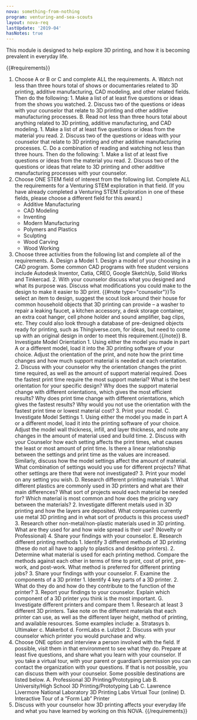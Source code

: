 ```yaml
---
nova: something-from-nothing
program: venturing-and-sea-scouts
layout: nova-req
lastUpdate: '2019-04'
hasNotes: true
---
```


This module is designed to help explore 3D printing, and how it is becoming prevalent in everyday life.

{{#requirements}}
1. Choose A or B or C and complete ALL the requirements.
    A. Watch not less than three hours total of shows or documentaries related to 3D printing, additive manufacturing, CAD modeling, and other related fields. Then do the following:
        1. Make a list of at least five questions or ideas from the shows you watched.
        2. Discuss two of the questions or ideas with your counselor that relate to 3D printing and other additive manufacturing processes.
    B. Read not less than three hours total about anything related to 3D printing, additive manufacturing, and CAD modeling.
        1. Make a list of at least five questions or ideas from the material you read.
        2. Discuss two of the questions or ideas with your counselor that relate to 3D printing and other additive manufacturing processes.
    C. Do a combination of reading and watching not less than three hours. Then do the following:
        1. Make a list of at least five questions or ideas from the material you read.
        2. Discuss two of the questions or ideas that relate to 3D printing and other additive manufacturing processes with your counselor.
2. Choose ONE STEM field of interest from the following list. Complete ALL the requirements for a Venturing STEM exploration in that field. (If you have already completed a Venturing STEM Exploration in one of these fields, please choose a different field for this award.)
    * Additive Manufacturing
    * CAD Modeling
    * Inventing
    * Modern Manufacturing
    * Polymers and Plastics
    * Sculpting
    * Wood Carving
    * Wood Working
3. Choose three activities from the following list and complete all of the requirements.
    A. Design a Model
        1. Design a model of your choosing in a CAD program. Some common CAD programs with free student versions include Autodesk Inventor, Catia, CREO, Google SketchUp, Solid Works and Tinkercad.
        2. With your counselor discuss what you designed and what its purpose was. Discuss what modifications you could make to the design to make it easier to 3D print.
        {{#note type="counselor"}}To select an item to design, suggest the scout look around their house for common household objects that 3D printing can provide – a washer to repair a leaking faucet, a kitchen accessory, a desk storage container, an extra coat hanger, cell phone holder and sound amplifier, bag clips, etc. They could also look through a database of pre-designed objects ready for printing, such as Thingiverse.com, for ideas, but need to come up with an original design in order to meet this requirement.{{/note}}
    B. Investigate Model Orientation
        1. Using either the model you made in part A or a different model, load it into the 3D printing software of your choice. Adjust the orientation of the print, and note how the print time changes and how much support material is needed at each orientation.
        2. Discuss with your counselor why the orientation changes the print time required, as well as the amount of support material required. Does the fastest print time require the most support material? What is the best orientation for your specific design? Why does the support material change with different orientations, which gives the most efficient results? Why does print time change with different orientations, which gives the fastest results? Why would you not use the orientation with the fastest print time or lowest material cost?
        3. Print your model.
    C. Investigate Model Settings
        1. Using either the model you made in part A or a different model, load it into the printing software of your choice. Adjust the model wall thickness, infill, and layer thickness, and note any changes in the amount of material used and build time.
        2. Discuss with your Counselor how each setting affects the print times, what causes the least or most amount of print time. Is there a linear relationship between the settings and print time as the values are increased. Similarly, discuss how the model settings affect the amount of material. What combination of settings would you use for different projects? What other settings are there that were not investigated?
        3. Print your model on any setting you wish.
    D. Research different printing materials
        1. What different plastics are commonly used in 3D printers and what are their main differences? What sort of projects would each material be needed for? Which material is most common and how does the pricing vary between the materials?
        2. Investigate different metals used in 3D printing and how the layers are deposited.  What companies currently use metal 3D printing and in what sort of products is this process used?
        3. Research other non-metal/non-plastic materials used in 3D printing. What are they used for and how wide spread is their use? (Novelty or Professional)
        4. Share your findings with your counselor.
    E. Research different printing methods
        1. Identify 3 different methods of 3D printing (these do not all have to apply to plastics and desktop printers).
        2. Determine what material is used for each printing method. Compare the methods against each other in terms of time to print, cost of print, pre-work, and post-work. What method is preferred for different printing jobs?
        3. Share your findings with your counselor.
    F. Examine the components of a 3D printer
        1. Identify 4 key parts of a 3D printer.
        2. What do they do and how do they contribute to the function of the printer?
        3. Report your findings to your counselor. Explain which component of a 3D printer you think is the most important.
    G. Investigate different printers and compare them
        1. Research at least 3 different 3D printers. Take note on the different materials that each printer can use, as well as the different layer height, method of printing, and available resources. Some examples include:
            a. Stratasys
            b. Ultimaker
            c. Makerbot
            d. FormLabs
            e. Lulzbot
        2. Discuss with your counselor which printer you would purchase and why.
4. Choose ONE option and interview a person involved with the field. If possible, visit them in that environment to see what they do. Prepare at least five questions, and share what you learn with your counselor. If you take a virtual tour, with your parent or guardian’s permission you can contact the organization with your questions. If that is not possible, you can discuss them with your counselor. Some possible destinations are listed below.
    A. Professional 3D Printing/Prototyping Lab
    B. University/High School 3D Printing/Prototyping Lab
    C. Lawrence Livermore National Laboratory 3D Printing Labs Virtual Tour (online)
    D. Interactive Tour of a “Form Lab” Printer
5. Discuss with your counselor how 3D printing affects your everyday life and what you have learned by working on this NOVA.
{{/requirements}}
